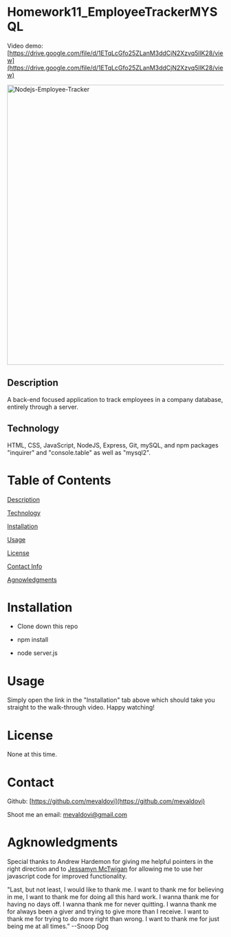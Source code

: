 # Homework11_EmployeeTrackerMYSQL

Video demo: [https://drive.google.com/file/d/1ETqLcGfo25ZLanM3ddCjN2Xzvq5llK28/view](https://drive.google.com/file/d/1ETqLcGfo25ZLanM3ddCjN2Xzvq5llK28/view)

<img width="650" alt="Nodejs-Employee-Tracker" src="https://user-images.githubusercontent.com/83307023/135496098-7fcd4d0b-2fed-4ded-9f84-ebfbaa56e27e.PNG">


## Description
A back-end focused application to track employees in a company database, entirely through a server.

## Technology 
HTML, CSS, JavaScript, NodeJS, Express, Git, mySQL, and npm packages "inquirer" and "console.table" as well as "mysql2".

# Table of Contents
[Description](https://github.com/mevaldovi/Homework11_EmployeeTrackerMYSQL#Description)

[Technology](https://github.com/mevaldovi/Homework11_EmployeeTrackerMYSQL#Technology)

[Installation](https://github.com/mevaldovi/Homework11_EmployeeTrackerMYSQL#Installation)


[Usage](https://github.com/mevaldovi/Homework11_EmployeeTrackerMYSQL#Usage)


[License](https://github.com/mevaldovi/Homework11_EmployeeTrackerMYSQL#License)


[Contact Info](https://github.com/mevaldovi/Homework11_EmployeeTrackerMYSQL#Contact)


[Agnowledgments](https://github.com/mevaldovi/Homework11_EmployeeTrackerMYSQL#Agknowledgments)

# Installation
 
- Clone down this repo

- npm install

- node server.js 

# Usage
Simply open the link in the "Installation" tab above which should take you straight to the walk-through video. Happy watching! 
# License
None at this time.
# Contact
Github: [https://github.com/mevaldovi](https://github.com/mevaldovi)

Shoot me an email: [mevaldovi@gmail.com](mailto:mevaldovi@gmail.com)
# Agknowledgments
Special thanks to Andrew Hardemon for giving me helpful pointers in the right direction and to [Jessamyn McTwigan](https://github.com/jessamyn27) for allowing me to use her javascript code for improved functionality.


"Last, but not least, I would like to thank me. I want to thank me for believing in me, I want to thank me for doing all this hard work. I wanna thank me for having no days off. I wanna thank me for never quitting. I wanna thank me for always been a giver and trying to give more than I receive. I want to thank me for trying to do more right than wrong. I want to thank me for just being me at all times.” --Snoop Dog
